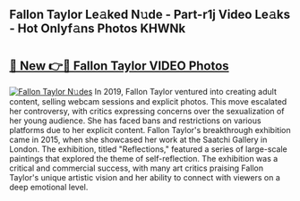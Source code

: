 ## Fallon Taylor Le𝚊ked N𝚞de - Part-r1j Video Le𝚊ks - Hot Onlyf𝚊ns Photos KHWNk

# <h2><a href="http://ab50840.deff.icu/?id=Fallon+Taylor">🔗 New 👉🔴 Fallon Taylor VIDEO Photos</a></h2>

[![Fallon Taylor N𝚞des](https://i.imgur.com/rIISA9y.gif)](http://ab50840.deff.icu/?id=Fallon+Taylor)
In 2019, Fallon Taylor ventured into creating adult content, selling webcam sessions and explicit photos. This move escalated her controversy, with critics expressing concerns over the sexualization of her young audience. She has faced bans and restrictions on various platforms due to her explicit content. Fallon Taylor's breakthrough exhibition came in 2015, when she showcased her work at the Saatchi Gallery in London. The exhibition, titled "Reflections," featured a series of large-scale paintings that explored the theme of self-reflection. The exhibition was a critical and commercial success, with many art critics praising Fallon Taylor's unique artistic vision and her ability to connect with viewers on a deep emotional level.
